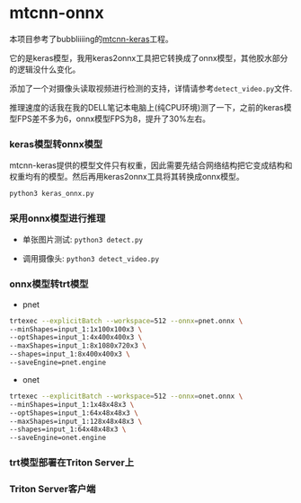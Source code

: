 # mtcnn-onnx

本项目参考了bubbliiiing的[mtcnn-keras](https://github.com/bubbliiiing/mtcnn-keras)工程。

它的是keras模型，我用keras2onnx工具把它转换成了onnx模型，其他胶水部分的逻辑没什么变化。

添加了一个对摄像头读取视频进行检测的支持，详情请参考`detect_video.py`文件.

推理速度的话我在我的DELL笔记本电脑上(纯CPU环境)测了一下，之前的keras模型FPS差不多为6，onnx模型FPS为8，提升了30%左右。

### keras模型转onnx模型

mtcnn-keras提供的模型文件只有权重，因此需要先结合网络结构把它变成结构和权重均有的模型。然后再用keras2onnx工具将其转换成onnx模型。

```sh
python3 keras_onnx.py
```

### 采用onnx模型进行推理

- 单张图片测试: `python3 detect.py`

- 调用摄像头: `python3 detect_video.py`

### onnx模型转trt模型

- pnet

```sh
trtexec --explicitBatch --workspace=512 --onnx=pnet.onnx \
--minShapes=input_1:1x100x100x3 \
--optShapes=input_1:4x400x400x3 \
--maxShapes=input_1:8x1080x720x3 \
--shapes=input_1:8x400x400x3 \
--saveEngine=pnet.engine
```

- onet

```sh
trtexec --explicitBatch --workspace=512 --onnx=onet.onnx \
--minShapes=input_1:1x48x48x3 \
--optShapes=input_1:64x48x48x3 \
--maxShapes=input_1:128x48x48x3 \
--shapes=input_1:64x48x48x3 \
--saveEngine=onet.engine
```

### trt模型部署在Triton Server上

### Triton Server客户端


